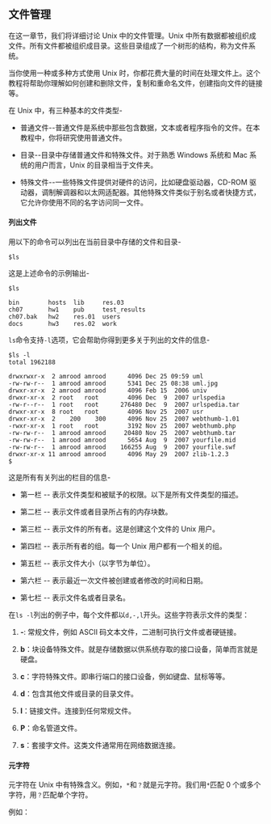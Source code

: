 ## 文件管理

在这一章节，我们将详细讨论 Unix 中的文件管理。Unix 中所有数据都被组织成文件。所有文件都被组织成目录。这些目录组成了一个树形的结构，称为文件系统。

当你使用一种或多种方式使用 Unix 时，你都花费大量的时间在处理文件上。这个教程将帮助你理解如何创建和删除文件，复制和重命名文件，创建指向文件的链接等。

在 Unix 中，有三种基本的文件类型-

- 普通文件--普通文件是系统中那些包含数据，文本或者程序指令的文件。在本教程中，你将研究使用普通文件。

- 目录--目录中存储普通文件和特殊文件。对于熟悉 Windows 系统和 Mac 系统的用户而言，Unix 的目录相当于文件夹。

- 特殊文件--一些特殊文件提供对硬件的访问，比如硬盘驱动器，CD-ROM 驱动器，调制解调器和以太网适配器。其他特殊文件类似于别名或者快捷方式，它允许你使用不同的名字访问同一文件。

#### 列出文件

用以下的命令可以列出在当前目录中存储的文件和目录-

```
$ls
```

这是上述命令的示例输出-

```
$ls

bin        hosts  lib     res.03
ch07       hw1    pub     test_results
ch07.bak   hw2    res.01  users
docs       hw3    res.02  work
```

`ls`命令支持`-l`选项，它会帮助你得到更多关于列出的文件的信息-

```
$ls -l
total 1962188

drwxrwxr-x  2 amrood amrood      4096 Dec 25 09:59 uml
-rw-rw-r--  1 amrood amrood      5341 Dec 25 08:38 uml.jpg
drwxr-xr-x  2 amrood amrood      4096 Feb 15  2006 univ
drwxr-xr-x  2 root   root        4096 Dec  9  2007 urlspedia
-rw-r--r--  1 root   root      276480 Dec  9  2007 urlspedia.tar
drwxr-xr-x  8 root   root        4096 Nov 25  2007 usr
drwxr-xr-x  2    200    300      4096 Nov 25  2007 webthumb-1.01
-rwxr-xr-x  1 root   root        3192 Nov 25  2007 webthumb.php
-rw-rw-r--  1 amrood amrood     20480 Nov 25  2007 webthumb.tar
-rw-rw-r--  1 amrood amrood      5654 Aug  9  2007 yourfile.mid
-rw-rw-r--  1 amrood amrood    166255 Aug  9  2007 yourfile.swf
drwxr-xr-x 11 amrood amrood      4096 May 29  2007 zlib-1.2.3
$
```

这是所有有关列出的栏目的信息-

- 第一栏 -- 表示文件类型和被赋予的权限。以下是所有文件类型的描述。

- 第二栏 -- 表示文件或者目录所占有的内存块数。

- 第三栏 -- 表示文件的所有者。这是创建这个文件的 Unix 用户。

- 第四栏 -- 表示所有者的组。每一个 Unix 用户都有一个相关的组。

- 第五栏 -- 表示文件大小（以字节为单位）。

- 第六栏 -- 表示最近一次文件被创建或者修改的时间和日期。

- 第七栏 -- 表示文件名或者目录名。

在`ls -l`列出的例子中，每个文件都以`d,-,l`开头。这些字符表示文件的类型：

1. **-**: 常规文件，例如 ASCII 码文本文件，二进制可执行文件或者硬链接。

2. **b**：块设备特殊文件。就是存储数据以供系统存取的接口设备，简单而言就是硬盘。

3. **c**：字符特殊文件。即串行端口的接口设备，例如键盘、鼠标等等。

4. **d**：包含其他文件或目录的目录文件。

5. **I**：链接文件。连接到任何常规文件。

6. **P**：命名管道文件。

7. **s**：套接字文件。这类文件通常用在网络数据连接。

#### 元字符

元字符在 Unix 中有特殊含义。例如，`*`和`？`就是元字符。我们用`*`匹配 0 个或多个字符，用`？`匹配单个字符。

例如：

